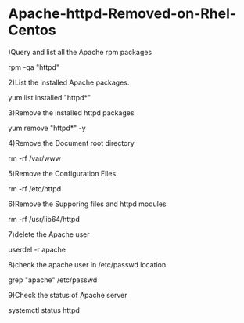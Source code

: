 # Apache-httpd-Removed-on-Rhel-Centos


)Query and list all the Apache rpm packages<br>

rpm -qa "httpd"<br>

2)List the installed Apache packages.<br>

yum list installed "httpd*"<br>

3)Remove the installed httpd packages<br>

yum remove "httpd*" -y<br>

4)Remove the Document root directory<br>

rm -rf /var/www<br>

5)Remove the Configuration Files<br>

rm -rf /etc/httpd<br>

6)Remove the Supporing files and httpd modules<br>

rm -rf /usr/lib64/httpd<br>

7)delete the Apache user<br>

userdel -r apache<br>

8)check the apache user in /etc/passwd location.<br>

grep "apache" /etc/passwd<br>

9)Check the status of Apache server<br>

systemctl status httpd<br>

